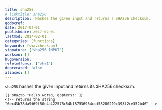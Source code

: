 ```yaml
---
title: sha256
# linktitle: sha256
description:  Hashes the given input and returns a SHA256 checksum.
godocref:
date: 2017-02-01
publishdate: 2017-02-01
lastmod: 2017-02-01
categories: [functions]
keywords: [sha,checksum]
signature: ["sha256 INPUT"]
workson: []
hugoversion:
relatedfuncs: ["sha1"]
deprecated: false
aliases: []
---
```


`sha256` hashes the given input and returns its SHA256 checksum.

```
{{ sha256 "Hello world, gophers!" }}
<!-- returns the string "6ec43b78da9669f50e4e422575c54bf87536954ccd58280219c393f2ce352b46" -->
```
